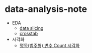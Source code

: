 # data-analysis-note

* EDA
  * [data slicing](https://github.com/yahwang/data-analysis-note/tree/master/data_slicing.ipynb)  
  * [crosstab](https://github.com/yahwang/data-analysis-note/tree/master/crosstab.ipynb)  
* 시각화
  * [명목(범주형) 변수 Count 시각화](https://github.com/yahwang/data-analysis-note/tree/master/visualization/count_graph.ipynb)

